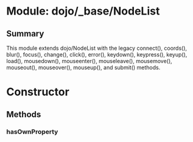 # Module: dojo/_base/NodeList

## Summary

This module extends dojo/NodeList with the legacy connect(), coords(),
blur(), focus(), change(), click(), error(), keydown(), keypress(),
keyup(), load(), mousedown(), mouseenter(), mouseleave(), mousemove(),
mouseout(), mouseover(), mouseup(), and submit() methods.
# Constructor

## Methods

### hasOwnProperty


